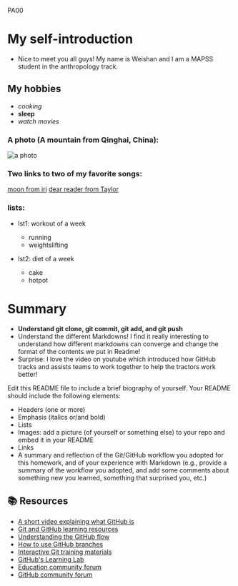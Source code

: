 PA00

# My self-introduction
*  Nice to meet you all guys! My name is Weishan and I am a MAPSS student in the anthropology track.

## My hobbies
* *cooking*
* **sleep**
* *watch movies*

### A photo (A mountain from Qinghai, China):
![a photo](greatview.jpeg)

### Two links to two of my favorite songs:
[moon from iri](https://www.youtube.com/watch?v=eqCglIc5-zQ)
[dear reader from Taylor](https://www.youtube.com/watch?v=X0Jti9F-oQA)

### lists:
- lst1: workout of a week
    + running
    + weightslifting

- lst2: diet of a week
    + cake
    + hotpot

# Summary
* **Understand git clone, git commit, git add, and git push**
* Understand the different Markdowns! I find it really interesting to understand how different markdowns can converge and change the format of the contents we put in Readme! 
* Surprise: I love the video on youtube which introduced how GitHub tracks and assists teams to work together to help the tractors work better!

Edit this README file to include a brief biography of yourself. Your README should include the following elements:
* Headers (one or more)
* Emphasis (italics or/and bold)
* Lists
* Images: add a picture (of yourself or something else) to your repo and embed it in your README
* Links
* A summary and reflection of the Git/GitHub workflow you adopted for this homework, and of your experience with Markdown (e.g., provide a summary of the workflow you adopted, and add some comments about something new you learned, something that surprised you, etc.)




## 📚  Resources 
* [A short video explaining what GitHub is](https://www.youtube.com/watch?v=w3jLJU7DT5E&feature=youtu.be) 
* [Git and GitHub learning resources](https://docs.github.com/en/github/getting-started-with-github/git-and-github-learning-resources) 
* [Understanding the GitHub flow](https://guides.github.com/introduction/flow/)
* [How to use GitHub branches](https://www.youtube.com/watch?v=H5GJfcp3p4Q&feature=youtu.be)
* [Interactive Git training materials](https://githubtraining.github.io/training-manual/#/01_getting_ready_for_class)
* [GitHub's Learning Lab](https://github.com/apps/github-learning-lab)
* [Education community forum](https://education.github.community/)
* [GitHub community forum](https://github.community/)
